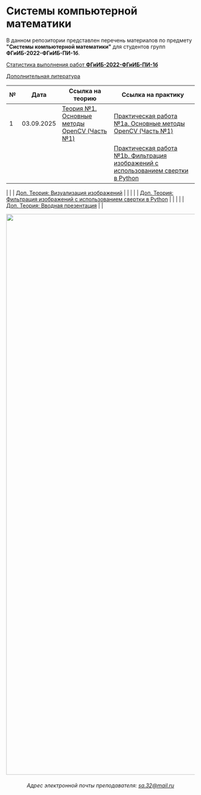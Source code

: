 # Системы компьютерной математики

В данном репозитории представлен перечень материалов по предмету **"Системы компьютерной математики"** для студентов групп **ФГиИБ-2022-ФГиИБ-ПИ-1б**.

[Статистика выполнения работ **ФГиИБ-2022-ФГиИБ-ПИ-1б**](https://docs.google.com/spreadsheets/d/16y4igDGDjGtmPh7Hy1Uf_fAdXH2H2WPu5FQD_IpOh1M/edit?usp=sharing)

[Дополнительная литература](https://cloud.mail.ru/public/veX3/Aasf7g7U8)

| №   | Дата       | Ссылка на теорию                     | Ссылка на практику                  |
|-----|------------|--------------------------------------|--------------------------------------|
| 1   | 03.09.2025 | [Теория №1. Основные методы OpenCV (Часть №1)](https://colab.research.google.com/drive/162X6GW4xsU61pFrodwRGVOaL-YNRAqCZ?usp=sharing)      | [Практическая работа №1а. Основные методы OpenCV (Часть №1)](https://colab.research.google.com/drive/1vu2339tSbykWOOFFDkGpYoTKIKX6oe6A?usp=sharing)   |
|     |            |   | [Практическая работа №1b. Фильтрация изображений с использованием свертки в Python](https://cloud.mail.ru/public/Hw3L/35Uq5tjXs)|

|     |            | [Доп. Теория: Визуализация изображений](https://colab.research.google.com/drive/1jNG59P81GSoL-WytsngE20g1q7Huu4ST?usp=sharing)  | |
|     |            | [Доп. Теория: Фильтрация изображений с использованием свертки в Python](https://colab.research.google.com/drive/1WDUb-gyR61LDW6yaBtsY7_5ZU_7EsUUb?usp=sharing)  | |
|     |            | [Доп. Теория: Вводная презентация](https://cloud.mail.ru/public/uVj7/kVwhv2TtM)  | |









<div id="header" align="center">
<!--   <img src="https://i.gifer.com/74pZ.gif" width="150"/> -->
  <img src="https://i.pinimg.com/originals/fb/47/4b/fb474b70b4092f95c379e633ca58d27c.gif" width="1500"/>
<!--   <img src="https://media0.giphy.com/media/v1.Y2lkPTc5MGI3NjExdGdoYmNtamZybXRldXU4bjI0ZnFienhodnVtZHVqbzVvNTJ4MXdxYiZlcD12MV9pbnRlcm5hbF9naWZfYnlfaWQmY3Q9Zw/UcK7JalnjCz0k/giphy.gif" width="125"/>
</div> -->

###### Адрес электронной почты преподавателя: sa.32@mail.ru
